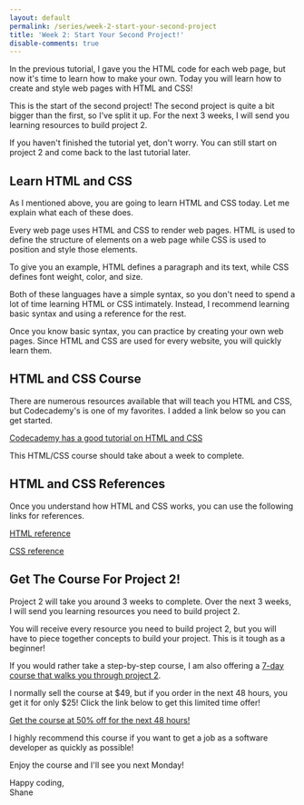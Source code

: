 ```yaml
---
layout: default
permalink: /series/week-2-start-your-second-project
title: 'Week 2: Start Your Second Project!'
disable-comments: true
---
```


In the previous tutorial, I gave you the HTML code for each web page, but now it's time to learn how to make your own. Today you will learn how to create and style web pages with HTML and CSS!

This is the start of the second project! The second project is quite a bit bigger than the first, so I've split it up. For the next 3 weeks, I will send you learning resources to build project 2.

<p class="info">
If you haven't finished the tutorial yet, don't worry.  You can still start on project 2 and come back to the last tutorial later.
</p>

## Learn HTML and CSS

As I mentioned above, you are going to learn HTML and CSS today. Let me explain what each of these does.

Every web page uses HTML and CSS to render web pages. HTML is used to define the structure of elements on a web page while CSS is used to position and style those elements.

<p class="info">
To give you an example, HTML defines a paragraph and its text, while CSS defines font weight, color, and size.
</p>

Both of these languages have a simple syntax, so you don't need to spend a lot of time learning HTML or CSS intimately. Instead, I recommend learning basic syntax and using a reference for the rest.

Once you know basic syntax, you can practice by creating your own web pages.  Since HTML and CSS are used for every website, you will quickly learn them.

## HTML and CSS Course

There are numerous resources available that will teach you HTML and CSS, but Codecademy's is one of my favorites.  I added a link below so you can get started.

[Codecademy has a good tutorial on HTML and CSS](https://www.codecademy.com/learn/web)

This HTML/CSS course should take about a week to complete.

## HTML and CSS References

Once you understand how HTML and CSS works, you can use the following links for references.

[HTML reference](https://developer.mozilla.org/en-US/docs/Web/HTML/Element)

[CSS reference](https://developer.mozilla.org/en-US/docs/Web/CSS/Reference)

## Get The Course For Project 2!

Project 2 will take you around 3 weeks to complete.  Over the next 3 weeks, I will send you learning resources you need to build project 2.

You will receive every resource you need to build project 2, but you will have to piece together concepts to build your project.  This is it tough as a beginner!

If you would rather take a step-by-step course, I am also offering a [7-day course that walks you through project 2](/twitter-clone-course-48-hour-sale?utm_source=email_series&utm_campaign=twitter_clone&utm_medium=post&utm_content=week_2).

I normally sell the course at $49, but if you order in the next 48 hours, you get it for only $25!  Click the link below to get this limited time offer!

[Get the course at 50% off for the next 48 hours!](/twitter-clone-course-48-hour-sale?utm_source=email_series&utm_campaign=twitter_clone&utm_medium=post&utm_content=week_2)

I highly recommend this course if you want to get a job as a software developer as quickly as possible!

Enjoy the course and I'll see you next Monday!

Happy coding,<br>
Shane
